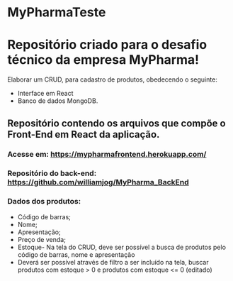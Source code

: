 # MyPharmaTeste

# Repositório criado para o desafio técnico da empresa MyPharma! 

Elaborar um CRUD, para cadastro de produtos, obedecendo o seguinte:
* Interface em React
* Banco de dados MongoDB.


## Repositório contendo os arquivos que compõe o Front-End em React da aplicação.

### Acesse em: https://mypharmafrontend.herokuapp.com/


### Repositório do back-end: https://github.com/williamjog/MyPharma_BackEnd

### Dados dos produtos:
* Código de barras;
* Nome;
* Apresentação;
* Preço de venda;
* Estoque- Na tela do CRUD, deve ser possível a busca de produtos pelo código de barras, nome e apresentação
* Deverá ser possível através de filtro a ser incluído na tela, buscar produtos com estoque > 0 e produtos com estoque <= 0 (editado)
